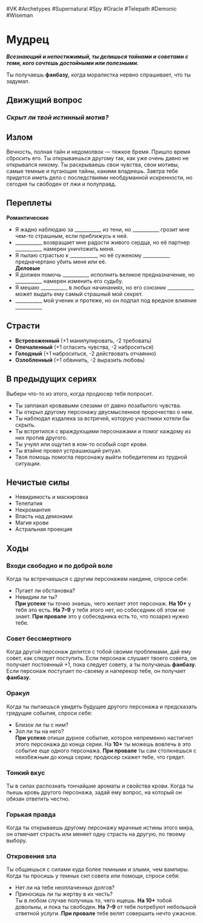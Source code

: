 #VK  #Archetypes #Supernatural  #Spy #Oracle #Telepath #Demonic #Wiseman 

# Мудрец

***Всезнающий и непостижимый, ты делишься тайнами  и советами с теми, кого сочтешь достойными или полезными.***  

Ты получаешь **фанбазу,**  когда моралистка  нервно спрашивает, что ты задумал.

## Движущий вопрос
### *Скрыт ли твой истинный мотив?*


## Излом
Вечность, полная тайн и недомолвок — тяжкое бремя. Пришло  время сбросить его. Ты открываешься другому так, как уже очень  давно не открывался никому. Ты раскрываешь свои чувства, свои  мотивы, самые темные и пугающие тайны, какими владеешь.  Завтра тебе придется иметь дело с последствиями необдуманной  искренности, но сегодня ты свободен от лжи и полуправд.

## Переплеты
**Романтические** 
- Я жадно наблюдаю за \_\_\_\_\_\_\_\_\_\_\_ из тени, но \_\_\_\_\_\_\_\_\_\_\_  грозит мне чем-то страшным, если приближусь к ней.   
- \_\_\_\_\_\_\_\_\_\_\_ возвращает мне радости живого сердца,  но её партнер \_\_\_\_\_\_\_\_\_\_\_ намерен уничтожить меня.   
- Я пылаю страстью к  \_\_\_\_\_\_\_\_\_\_\_, но её суженому  \_\_\_\_\_\_\_\_\_\_\_  предначертано убить меня или её.   
**Деловые**  
- Я должен помочь \_\_\_\_\_\_\_\_\_\_\_ исполнить великое  предназначение, но \_\_\_\_\_\_\_\_\_\_\_ намерен изменить  его судьбу.   
- Я мешаю \_\_\_\_\_\_\_\_\_\_\_ в любых начинаниях, но его союзник \_\_\_\_\_\_\_\_\_\_\_ может выдать ему самый страшный  мой секрет.   
- \_\_\_\_\_\_\_\_\_\_\_ мой ученик и протеже, но он подпал под  вредное влияние \_\_\_\_\_\_\_\_\_\_\_

## Страсти
- **Встревоженный**
 (+1 манипулировать, -2 требовать)   
- **Опечаленный** 
 (+1 огласить чувства, -2 наброситься)   
- **Голодный** 
 (+1 наброситься, -2 действовать отчаянно)   
- **Озлобленный** 
 (+1 обвинить, -2 выразить любовь) 

## В предыдущих сериях
 Выбери что-то из этого, когда продюсер тебя попросит. 
- Ты заплакал кровавыми слезами от давно позабытого  чувства.  
- Ты открыл другому персонажу двусмысленное пророчество о нем.  
- Ты наблюдал издалека за встречей, которую участники хотели бы скрыть.  
- Ты встретился с враждующими персонажами и помог  каждому из них против другого.  
- Ты учуял или ощутил в ком-то особый сорт крови.  
- Ты втайне провел устрашающий ритуал.  
- Твоя помощь помогла персонажу выйти победителем  из трудной ситуации.

## Нечистые силы
- Невидимость и маскировка  
- Телепатия  
- Некромантия  
- Власть над демонами  
- Магия крови  
- Астральная проекция 

## Ходы
### Входи свободно и по доброй воле  
Когда ты встречаешься с другим персонажем наедине, спроси себя:  
- Пугает ли обстановка?  
- Невидим ли ты?  
**При успехе** ты точно знаешь, чего желает этот персонаж. **На 10+**  у тебя это есть. **На 7–9** у тебя этого нет, но собеседник об этом  не знает. **При провале** это у собеседника есть то, что позарез  нужно тебе.
### Совет бессмертного   
Когда другой персонаж делится с тобой своими проблемами,  дай ему совет, как следует поступить. Если персонаж слушает твоего совета, он получает постоянный +1, пока следует  совету, а ты получаешь **фанбазу.** Если персонаж поступает  по-своему и наперекор тебе, он получает **фанбазу.**   
### Оракул   
Когда ты пытаешься увидеть будущее другого персонажа  и предсказать грядущие события, спроси себя:   
- Близок ли ты с ним?   
- Зол ли ты на него?   
**При успехе** опиши дурное событие, которое непременно настигнет этого персонажа до конца серии. На **10+** ты можешь  вовлечь в это событие еще одного персонажа. **При провале**  ты сам столкнешься с неизбежным до конца серии; продюсер  скажет тебе, что грядет.   
### Тонкий вкус   
Ты в силах распознать тончайшие ароматы и свойства крови.  Когда ты пьешь кровь другого персонажа, задай ему вопрос,  на который он обязан ответить честно.   
### Горькая правда   
Когда ты открываешь другому персонажу мрачные истины  этого мира, он отмечает страсть или меняет одну страсть на  другую, по твоему выбору.   
### Откровения зла  
Ты общаешься с силами куда более темными и злыми, чем  вампиры. Когда ты просишь у темных сил совета или помощи, спроси себя:  
- Нет ли на тебе неоплаченных долгов?  
- Приносишь ли ты жертву в их честь?  
Ты в любом случае получишь то, чего ищешь. **На 10+** тобой  довольны, и пока ты свободен. **На 7–9** от тебя потребуют  небольшой ответной услуги. **При провале** тебе велят совершить нечто ужасное. 
